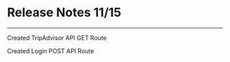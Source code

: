 # Release Notes 11/15
--------------------------
Created TripAdvisor API GET Route

Created Login POST API Route

